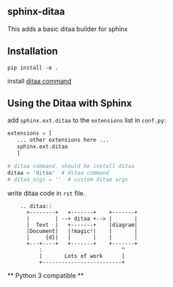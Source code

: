 sphinx-ditaa
--------------------------------

This adds a basic ditaa builder for sphinx

## Installation
```shell
pip install -e .
```

install [ditaa command](http://ditaa.sourceforge.net/)

## Using the Ditaa with Sphinx

add `sphinx.ext.ditaa` to the `extensions` list in `conf.py`:

```python
extensions = [
   ... other extensions here ...
   sphinx.ext.ditaa
   ]

# ditaa command. should be install ditaa
ditaa = 'ditaa'  # ditaa command
# ditaa_args = ''  # custom ditaa args
```

write ditaa code in `rst` file.

```
    .. ditaa::
      +--------+   +-------+    +-------+
      |        | --+ ditaa +--> |       |
      |  Text  |   +-------+    |diagram|
      |Document|   |!magic!|    |       |
      |     {d}|   |       |    |       |
      +---+----+   +-------+    +-------+
          :                         ^
          |       Lots of work      |
          +-------------------------+
```

** Python 3 compatible **

